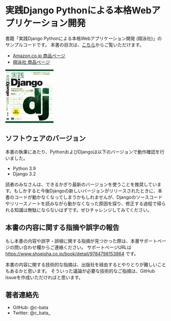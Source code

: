 # 実践Django Pythonによる本格Webアプリケーション開発

書籍「実践Django Pythonによる本格Webアプリケーション開発 (翔泳社)」のサンプルコードです。
本書の目次は、[こちら](./contents.md)からご覧いただけます。

* [Amazon.co.jp 商品ページ](https://www.amazon.co.jp/dp/4798153958/)
* [翔泳社 商品ページ](https://www.shoeisha.co.jp/book/detail/9784798153964)

<img src="./cover.png" alt="表紙" width="30%">

## ソフトウェアのバージョン

本書の執筆にあたり、PythonおよびDjangoは以下のバージョンで動作確認を行いました。

* Python 3.9
* Django 3.2

読者のみなさんは、できるかぎり最新のバージョンを使うことを推奨しています。もしかすると今後Djangoの新しいバージョンがリリースされたときに、本書のコードが動かなくなってしまうかもしれませんが、Djangoのソースコードやリリースノートを読みながら動かなくなった原因を探り、修正する過程で得られる知識は無駄にならないはずです。ぜひチャレンジしてみてください。

## 本書の内容に関する指摘や誤字の報告

もし本書の内容や誤字・誤植に関する指摘が見つかった際は、本書サポートページの問い合わせ欄からご連絡ください。
サポートページURLは https://www.shoeisha.co.jp/book/detail/9784798153964 です。

本書の内容に関する技術的な指摘は、出版社を経由するとやりとりが難しいこともあるかと思います。
そういった議論が必要な技術的なご指摘は、GitHub Issueを作成いただければと思います。

## 著者連絡先

* GitHub: @c-bata
* Twitter: @c_bata_


